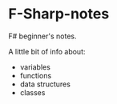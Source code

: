 # F-Sharp-notes
F# beginner's notes.

A little bit of info about:

- variables
- functions
- data structures
- classes
